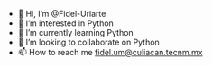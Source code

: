 - 👋 Hi, I’m @Fidel-Uriarte
- 👀 I’m interested in Python
- 🌱 I’m currently learning Python
- 💞️ I’m looking to collaborate on Python
- 📫 How to reach me fidel.um@culiacan.tecnm.mx

<!---
Fidel-Uriarte/Fidel-Uriarte is a ✨ special ✨ repository because its `README.md` (this file) appears on your GitHub profile.
You can click the Preview link to take a look at your changes.
--->
